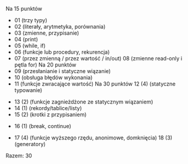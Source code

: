   Na 15 punktów
  + 01 (trzy typy)
  + 02 (literały, arytmetyka, porównania)
  + 03 (zmienne, przypisanie)
  + 04 (print)
  + 05 (while, if)
  + 06 (funkcje lub procedury, rekurencja)
  + 07 (przez zmienną / przez wartość / in/out)
  08 (zmienne read-only i pętla for)
  Na 20 punktów
  + 09 (przesłanianie i statyczne wiązanie)
  + 10 (obsługa błędów wykonania)
  + 11 (funkcje zwracające wartość)
  Na 30 punktów
  12 (4) (statyczne typowanie)
  - 13 (2) (funkcje zagnieżdżone ze statycznym wiązaniem)
  - 14 (1) (rekordy/tablice/listy)
  - 15 (2) (krotki z przypisaniem)
  + 16 (1) (break, continue)
  - 17 (4) (funkcje wyższego rzędu, anonimowe, domknięcia)
  18 (3) (generatory)

Razem: 30

